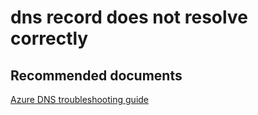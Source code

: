 <properties
	pageTitle="dns record does not resolve correctly"
	description="dns record does not resolve correctly"
	service="microsoft.network"
	resource="dns"
	authors="radwiv"
	selfHelpType="generic"
	supportTopicIds="32560531"
	resourceTags=""
	productPesIds="15804"
	cloudEnvironments="public, Fairfax"
	articleId="c2c9c1da-e448-4d40-9e51-177d8f9c3698"
	ownershipId="CloudNet_DNS"
/>

# dns record does not resolve correctly

## **Recommended documents**
[Azure DNS troubleshooting guide](https://docs.microsoft.com/azure/dns/dns-troubleshoot)<br>
